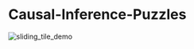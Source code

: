 # Causal-Inference-Puzzles
![sliding_tile_demo](https://user-images.githubusercontent.com/34965351/73234736-4a63fa80-4140-11ea-88f2-cef0018d3c10.gif)
